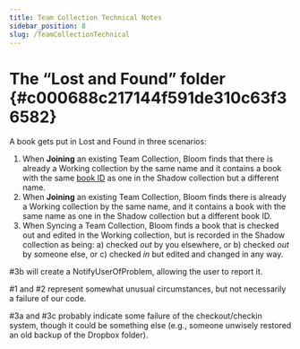 ```yaml
---
title: Team Collection Technical Notes
sidebar_position: 8
slug: /TeamCollectionTechnical
---
```




# The “Lost and Found” folder {#c000688c217144f591de310c63f36582}


A book gets put in Lost and Found in three scenarios:

1. When **Joining** an existing Team Collection, Bloom finds that there is already a Working collection by the same name and it contains a book with the same [book ID](/derivatives#5a9eb5a6c54546659990c06b3cab766c) as one in the Shadow collection but a different name.
1. When **Joining** an existing Team Collection, Bloom finds there is already a Working collection by the same name, and it contains a book with the same name as one in the Shadow collection but a different book ID.
1. When Syncing a Team Collection, Bloom finds a book that is checked out and edited in the Working collection, but is recorded in the Shadow collection as being: a) checked _out_ by you elsewhere, or b) checked _out_ by someone else, or c) checked _in_ but edited and changed in any way.

#3b will create a NotifyUserOfProblem, allowing the user to report it.


#1 and #2 represent somewhat unusual circumstances, but not necessarily a failure of our code.


#3a and #3c probably indicate some failure of the checkout/checkin system, though it could be something else (e.g., someone unwisely restored an old backup of the Dropbox folder).

